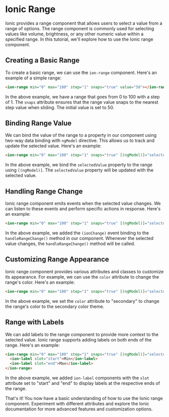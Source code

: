 # Ionic Range

Ionic provides a range component that allows users to select a value from a range of options. The range component is commonly used for selecting values like volume, brightness, or any other numeric value within a specified range. In this tutorial, we'll explore how to use the Ionic range component.

## Creating a Basic Range

To create a basic range, we can use the `ion-range` component. Here's an example of a simple range:

```html
<ion-range min="0" max="100" step="1" snaps="true" value="50"></ion-range>
```

In the above example, we have a range that goes from 0 to 100 with a step of 1. The `snaps` attribute ensures that the range value snaps to the nearest step value when sliding. The initial value is set to 50.

## Binding Range Value

We can bind the value of the range to a property in our component using two-way data binding with `ngModel` directive. This allows us to track and update the selected value. Here's an example:

```html
<ion-range min="0" max="100" step="1" snaps="true" [(ngModel)]="selectedValue"></ion-range>
```

In the above example, we bind the `selectedValue` property to the range using `[(ngModel)]`. The `selectedValue` property will be updated with the selected value.

## Handling Range Change

Ionic range component emits events when the selected value changes. We can listen to these events and perform specific actions in response. Here's an example:

```html
<ion-range min="0" max="100" step="1" snaps="true" [(ngModel)]="selectedValue" (ionChange)="handleRangeChange()"></ion-range>
```

In the above example, we added the `(ionChange)` event binding to the `handleRangeChange()` method in our component. Whenever the selected value changes, the `handleRangeChange()` method will be called.

## Customizing Range Appearance

Ionic range component provides various attributes and classes to customize its appearance. For example, we can use the `color` attribute to change the range's color. Here's an example:

```html
<ion-range min="0" max="100" step="1" snaps="true" [(ngModel)]="selectedValue" color="secondary"></ion-range>
```

In the above example, we set the `color` attribute to "secondary" to change the range's color to the secondary color theme.

## Range with Labels

We can add labels to the range component to provide more context to the selected value. Ionic range supports adding labels on both ends of the range. Here's an example:

```html
<ion-range min="0" max="100" step="1" snaps="true" [(ngModel)]="selectedValue">
  <ion-label slot="start">Min</ion-label>
  <ion-label slot="end">Max</ion-label>
</ion-range>
```

In the above example, we added `ion-label` components with the `slot` attribute set to "start" and "end" to display labels at the respective ends of the range.

That's it! You now have a basic understanding of how to use the Ionic range component. Experiment with different attributes and explore the Ionic documentation for more advanced features and customization options.
